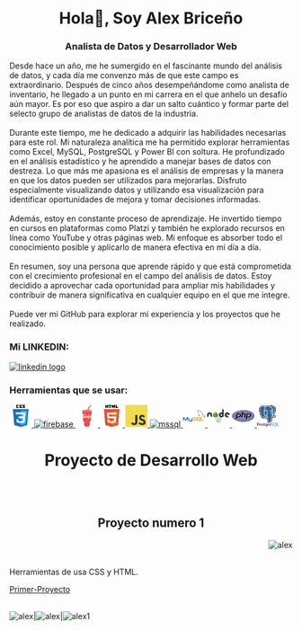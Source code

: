 <h1 align="center">Hola👋, Soy Alex Briceño</h1>
<h3 align="center">Analista de Datos y Desarrollador Web</h3>
<p align="left">Desde hace un año, me he sumergido en el fascinante mundo del análisis de datos, y cada día me convenzo más de que este campo es extraordinario. Después de cinco años desempeñándome como analista de inventario, he llegado a un punto en mi carrera en el que anhelo un desafío aún mayor. Es por eso que aspiro a dar un salto cuántico y formar parte del selecto grupo de analistas de datos de la industria.<br><br>Durante este tiempo, me he dedicado a adquirir las habilidades necesarias para este rol. Mi naturaleza analítica me ha permitido explorar herramientas como Excel, MySQL, PostgreSQL y Power BI con soltura. He profundizado en el análisis estadístico y he aprendido a manejar bases de datos con destreza. Lo que más me apasiona es el análisis de empresas y la manera en que los datos pueden ser utilizados para mejorarlas. Disfruto especialmente visualizando datos y utilizando esa visualización para identificar oportunidades de mejora y tomar decisiones informadas.<br><br>Además, estoy en constante proceso de aprendizaje. He invertido tiempo en cursos en plataformas como Platzi y también he explorado recursos en línea como YouTube y otras páginas web. Mi enfoque es absorber todo el conocimiento posible y aplicarlo de manera efectiva en mi día a día.<br><br>En resumen, soy una persona que aprende rápido y que está comprometida con el crecimiento profesional en el campo del análisis de datos. Estoy decidido a aprovechar cada oportunidad para ampliar mis habilidades y contribuir de manera significativa en cualquier equipo en el que me integre.<br><br>Puede ver mi GitHub para explorar mi experiencia y los proyectos que he realizado.</p>

<h3 align="left">Mi LINKEDIN:</h3>
<div align="left">
  <a href="https://www.linkedin.com/in/alexbriceño" target="_blank">
    <img src="https://raw.githubusercontent.com/maurodesouza/profile-readme-generator/master/src/assets/icons/social/linkedin/default.svg" width="52" height="40" alt="linkedin logo"  />
  </a>
</div>

<h3 align="left">Herramientas que se usar:</h3>
<p align="left"> <a href="https://www.w3schools.com/css/" target="_blank" rel="noreferrer"> <img src="https://raw.githubusercontent.com/devicons/devicon/master/icons/css3/css3-original-wordmark.svg" alt="css3" width="40" height="40"/> </a> <a href="https://firebase.google.com/" target="_blank" rel="noreferrer"> <img src="https://www.vectorlogo.zone/logos/firebase/firebase-icon.svg" alt="firebase" width="40" height="40"/> </a> <a href="https://gulpjs.com" target="_blank" rel="noreferrer"> <img src="https://raw.githubusercontent.com/devicons/devicon/master/icons/gulp/gulp-plain.svg" alt="gulp" width="40" height="40"/> </a> <a href="https://www.w3.org/html/" target="_blank" rel="noreferrer"> <img src="https://raw.githubusercontent.com/devicons/devicon/master/icons/html5/html5-original-wordmark.svg" alt="html5" width="40" height="40"/> </a> <a href="https://developer.mozilla.org/en-US/docs/Web/JavaScript" target="_blank" rel="noreferrer"> <img src="https://raw.githubusercontent.com/devicons/devicon/master/icons/javascript/javascript-original.svg" alt="javascript" width="40" height="40"/> </a> <a href="https://www.microsoft.com/en-us/sql-server" target="_blank" rel="noreferrer"> <img src="https://www.svgrepo.com/show/303229/microsoft-sql-server-logo.svg" alt="mssql" width="40" height="40"/> </a> <a href="https://www.mysql.com/" target="_blank" rel="noreferrer"> <img src="https://raw.githubusercontent.com/devicons/devicon/master/icons/mysql/mysql-original-wordmark.svg" alt="mysql" width="40" height="40"/> </a> <a href="https://nodejs.org" target="_blank" rel="noreferrer"> <img src="https://raw.githubusercontent.com/devicons/devicon/master/icons/nodejs/nodejs-original-wordmark.svg" alt="nodejs" width="40" height="40"/> </a> <a href="https://www.php.net" target="_blank" rel="noreferrer"> <img src="https://raw.githubusercontent.com/devicons/devicon/master/icons/php/php-original.svg" alt="php" width="40" height="40"/> </a> <a href="https://www.postgresql.org" target="_blank" rel="noreferrer"> <img src="https://raw.githubusercontent.com/devicons/devicon/master/icons/postgresql/postgresql-original-wordmark.svg" alt="postgresql" width="40" height="40"/> </a> </p>

<h1 align="center">Proyecto de Desarrollo Web</h1>
<br>
<br>
<h2 align="center">Proyecto numero 1</h2> <img src="https://github.com/Alex030396/Primer-proyecto-web/raw/main/Captura%20de%20pantalla%202024-03-17%20154938.png" alt="alex" align="right">
<br>
<br>
<p>Herramientas de usa CSS y HTML.</p>
<a href="https://alex030396.github.io/Primer-proyecto-web.github.io/">Primer-Proyecto</a> 
<br>
<br>

<img src="https://github.com/Alex030396/Primer-proyecto-web/raw/main/Captura%20de%20pantalla%202024-03-17%20134144.png" alt="alex" width="330" height="150">|<img  src="https://github.com/Alex030396/Primer-proyecto-web/raw/main/Captura%20de%20pantalla%202024-03-17%20153604.png" alt="alex" width="330" height="150">|<img  src="https://github.com/Alex030396/Primer-proyecto-web/raw/main/Captura%20de%20pantalla%202024-03-17%20153616.png" alt="alex1" width="330" height="150"> 
